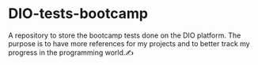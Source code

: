 # DIO-tests-bootcamp   
A repository to store the bootcamp tests done on the DIO platform. The purpose is to have more references for my projects and to better track my progress in the programming world.✍

